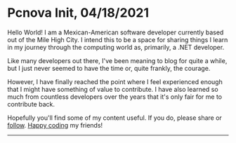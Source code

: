 Pcnova Init, 04/18/2021
=======================

Hello World! I am a Mexican-American software developer currently based out of
the Mile High City. I intend this to be a space for sharing things I learn in my
journey through the computing world as, primarily, a .NET developer.

Like many developers out there, I've been meaning to blog for quite a while, but
I just never seemed to have the time or, quite frankly, the courage.

However, I have finally reached the point where I feel experienced enough that I
might have something of value to contribute. I have also learned so much from
countless developers over the years that it's only fair for me to contribute back.

Hopefully you'll find some of my content useful. If you do, please share or
[follow]. [Happy coding] my friends!

---

[follow]: https://github.com/pcnova
[Happy coding]: https://youtu.be/qx2IsmrCs3c?t=1480
